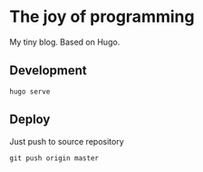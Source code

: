 # The joy of programming

My tiny blog. Based on Hugo.

## Development

```
hugo serve
```

## Deploy

Just push to source repository

``` shell
git push origin master
```
